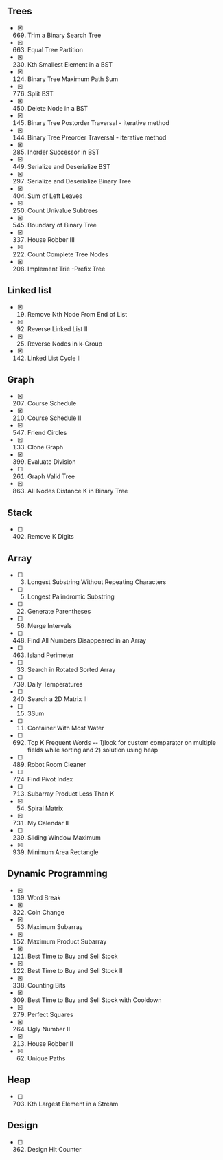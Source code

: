 ## Trees
- [x] 669. Trim a Binary Search Tree
- [x] 663. Equal Tree Partition
- [x] 230. Kth Smallest Element in a BST
- [x] 124. Binary Tree Maximum Path Sum
- [x] 776. Split BST
- [x] 450. Delete Node in a BST
- [x] 145. Binary Tree Postorder Traversal - iterative method
- [x] 144. Binary Tree Preorder Traversal - iterative method
- [x] 285. Inorder Successor in BST
- [x] 449. Serialize and Deserialize BST
- [x] 297. Serialize and Deserialize Binary Tree
- [x] 404. Sum of Left Leaves
- [x] 250. Count Univalue Subtrees
- [x] 545. Boundary of Binary Tree
- [x] 337. House Robber III
- [x] 222. Count Complete Tree Nodes
- [x] 208. Implement Trie -Prefix Tree

## Linked list
- [x] 19. Remove Nth Node From End of List
- [x] 92. Reverse Linked List II
- [x] 25. Reverse Nodes in k-Group
- [x] 142. Linked List Cycle II

## Graph
- [x] 207. Course Schedule
- [x] 210. Course Schedule II
- [x] 547. Friend Circles
- [x] 133. Clone Graph
- [x] 399. Evaluate Division
- [ ] 261. Graph Valid Tree
- [x] 863. All Nodes Distance K in Binary Tree

## Stack
- [ ] 402. Remove K Digits

## Array
- [ ] 3. Longest Substring Without Repeating Characters
- [ ] 5. Longest Palindromic Substring
- [ ] 22. Generate Parentheses
- [ ] 56. Merge Intervals
- [ ] 448. Find All Numbers Disappeared in an Array
- [ ] 463. Island Perimeter
- [ ] 33. Search in Rotated Sorted Array
- [ ] 739. Daily Temperatures
- [ ] 240. Search a 2D Matrix II
- [ ] 15. 3Sum
- [ ] 11. Container With Most Water
- [ ] 692. Top K Frequent Words  -- 1)look for custom comparator on multiple fields while sorting and 2) solution using heap
- [ ] 489. Robot Room Cleaner
- [ ] 724. Find Pivot Index
- [ ] 713. Subarray Product Less Than K
- [x] 54. Spiral Matrix
- [x] 731. My Calendar II
- [ ] 239. Sliding Window Maximum
- [x] 939. Minimum Area Rectangle

## Dynamic Programming
- [x] 139. Word Break
- [x] 322. Coin Change
- [x] 53. Maximum Subarray
- [x] 152. Maximum Product Subarray
- [x] 121. Best Time to Buy and Sell Stock
- [x] 122. Best Time to Buy and Sell Stock II
- [x] 338. Counting Bits
- [x] 309. Best Time to Buy and Sell Stock with Cooldown
- [x] 279. Perfect Squares
- [x] 264. Ugly Number II
- [x] 213. House Robber II
- [x] 62. Unique Paths

## Heap
- [ ] 703. Kth Largest Element in a Stream

## Design
- [ ] 362. Design Hit Counter
